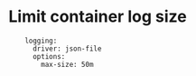 # Limit container log size

        logging:
          driver: json-file
          options:
            max-size: 50m


